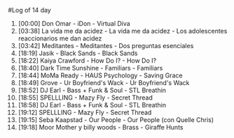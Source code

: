 #Log of 14 day

1. [00:00] Don Omar - iDon - Virtual Diva
1. [03:38] La vida me da acidez - La vida me da acidez - Los adolescentes reaccionarios me dan acidez
1. [03:42] Meditantes - Meditantes - Dos preguntas esenciales
1. [18:19] Jasik - Black Sands - Black Sands
1. [18:22] Kaiya Crawford - How Do I? - How Do I?
1. [18:40] Dark Time Sunshine - Familiars - Familiars
1. [18:44] MoMa Ready - HAUS Psychology - Saving Grace
1. [18:49] Grove - Ur Boyfriend's Wack - Ur Boyfriend's Wack
1. [18:52] DJ Earl - Bass + Funk & Soul - STL Breathin
1. [18:55] SPELLLING - Mazy Fly - Secret Thread
1. [18:58] DJ Earl - Bass + Funk & Soul - STL Breathin
1. [19:12] SPELLLING - Mazy Fly - Secret Thread
1. [19:15] Seba Kaapstad - Our People - Our People (con Quelle Chris)
1. [19:18] Moor Mother y billy woods - Brass - Giraffe Hunts
